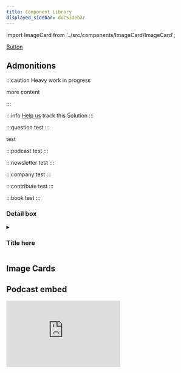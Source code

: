 ```yaml
---
title: Component Library
displayed_sidebar: docSidebar
---
```

import ImageCard from '../src/components/ImageCard/ImageCard';

<a href="https://www.example.com" class="doc-button">Button</a>

## Admonitions

:::caution
Heavy work in progress

<!-- --- -->

<div style={{ borderTop: '1px pink solid'}}></div>

more content

:::

<div>


:::info [Help us](contribute) track this Solution
:::

:::question
test
:::


<div style={{ backgroundColor: 'pink' }}>
  <p>test</p>
</div>


</div>

:::podcast
test
:::

:::newsletter
test
:::

:::company
test
:::

:::contribute
test
:::

:::book
test
:::

### Detail box

<details>
  <summary><h3>Title here</h3></summary>
  <div>
    <div>
      <h2>Header</h2>
      <p>Paragraph</p>
    </div>
  </div>
</details>


## Image Cards

<div style={{ display: 'flex', flexWrap: 'wrap'}}>
    <ImageCard
    title="Image card example"
    description="Image card description. Note character limit has elipses cutoff"
    imageUrl="/img/recycled-plastics.png"
    linkUrl="../solution-recycled-plastics"
    />
    <ImageCard
    title="Image card example"
    description="Transforming discarded plastics into useful products, reducing plastic waste and its impact on the environment."
    imageUrl="/img/recycled-plastics.png"
    linkUrl="../solution-recycled-plastics"
    />
</div>


## Podcast embed

<iframe 
  allow="autoplay *; encrypted-media *; fullscreen *; clipboard-write" 
  frameBorder="0" 
  height="175" 
  style={{width:'100%', maxWidth:'660px', overflow:'hidden', borderRadius:'10px'}} 
  sandbox="allow-forms allow-popups allow-same-origin allow-scripts allow-storage-access-by-user-activation allow-top-navigation-by-user-activation" 
  src="https://embed.podcasts.apple.com/us/podcast/how-to-accelerate-rooftop-solar-household-batteries/id1548554104?i=1000628024034"
/>

---

# Header 1

Paragraph Text

## Header 2

Paragraph Text

### Header 3

Paragraph Text

#### Header 4

Paragraph Text